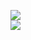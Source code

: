 [![](https://img.shields.io/badge/Made%20With-Github%20Spray-lightgrey.svg?style=for-the-badge&logo=github)](https://github.com/Annihil/github-spray#11383)  
[![](https://i.imgur.com/2DrTn0Z.gif)](https://github.com/Annihil/github-spray)